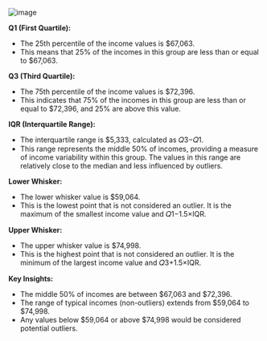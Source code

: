 ![image](https://github.com/user-attachments/assets/8ec266e3-d5f4-4a72-93a1-7e386a24fea2)

**Q1 (First Quartile):**

* The 25th percentile of the income values is $67,063.
* This means that 25% of the incomes in this group are less than or equal to $67,063.

**Q3 (Third Quartile):**

* The 75th percentile of the income values is $72,396.
* This indicates that 75% of the incomes in this group are less than or equal to $72,396, and 25% are above this value.

**IQR (Interquartile Range):**

* The interquartile range is $5,333, calculated as  𝑄3−𝑄1.
* This range represents the middle 50% of incomes, providing a measure of income variability within this group. The values in this range are relatively close to the median and less influenced by outliers.

**Lower Whisker:**

* The lower whisker value is $59,064.
* This is the lowest point that is not considered an outlier. It is the maximum of the smallest income value and 𝑄1−1.5×IQR.

**Upper Whisker:**

* The upper whisker value is $74,998.
* This is the highest point that is not considered an outlier. It is the minimum of the largest income value and 𝑄3+1.5×IQR.

**Key Insights:**

* The middle 50% of incomes are between $67,063 and $72,396.
* The range of typical incomes (non-outliers) extends from $59,064 to $74,998.
* Any values below $59,064 or above $74,998 would be considered potential outliers.

